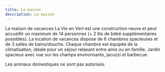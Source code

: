 ```yaml
---
title: La maison
description: La maison
---
```


La maison de vacances La Vie en Vert est une construction neuve et peut accueillir un maximum de 14 personnes (+ 2 lits de bébé supplémentaires possibles). La location de vacances dispose de 6 chambres spacieuses et de 3 salles de bains/douche. Chaque chambre est équipée de la climatisation, idéale pour un séjour relaxant entre amis ou en famille. Jardin spacieux avec vue sur les champs environnants, jacuzzi et barbecue.

Les animaux domestiques ne sont pas autorisés.
